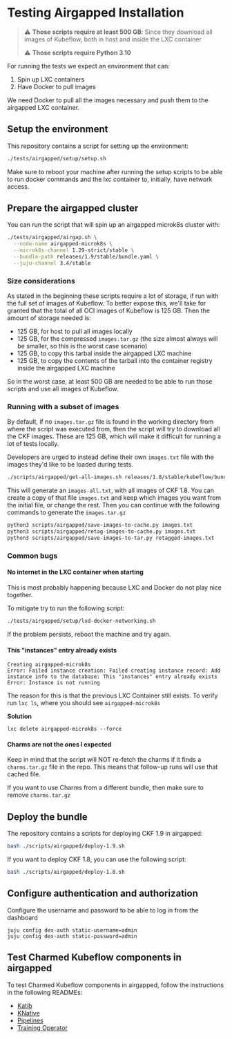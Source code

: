 # Testing Airgapped Installation
> :warning: **Those scripts require at least 500 GB**: Since they download all images of Kubeflow, both in host and inside the LXC container
>
> :warning: **Those scripts require Python 3.10**

For running the tests we expect an environment that can:
1. Spin up LXC containers
2. Have Docker to pull images

We need Docker to pull all the images necessary and push them to the airgapped
LXC container.

## Setup the environment

This repository contains a script for setting up the environment:
```bash
./tests/airgapped/setup/setup.sh
```

Make sure to reboot your machine after running the setup scripts to be able to
run docker commands and the lxc container to, initially, have network access.

## Prepare the airgapped cluster

You can run the script that will spin up an airgapped microk8s cluster with:

```bash
./tests/airgapped/airgap.sh \
  --node-name airgapped-microk8s \
  --microk8s-channel 1.29-strict/stable \
  --bundle-path releases/1.9/stable/bundle.yaml \
  --juju-channel 3.4/stable
```

### Size considerations

As stated in the beginning these scripts require a lot of storage, if run with
the full set of images of Kubeflow. To better expose this, we'll take for
granted that the total of all OCI images of Kubeflow is 125 GB. Then the amount
of storage needed is:
- 125 GB, for host to pull all images locally
- 125 GB, for the compressed `images.tar.gz` (the size almost always will be
  smaller, so this is the worst case scenario)
- 125 GB, to copy this tarbal inside the airgapped LXC machine
- 125 GB, to copy the contents of the tarball into the container registry inside
  the airgapped LXC machine

So in the worst case, at least 500 GB are needed to be able to run those
scripts and use all images of Kubeflow.

### Running with a subset of images

By default, if no `images.tar.gz` file is found in the working directory from where
the script was executed from, then the script will try to download
all the CKF images. These are 125 GB, which will make it difficult for running a
lot of tests locally.

Developers are urged to instead define their own `images.txt` file with the images
they'd like to be loaded during tests.

```bash
./scripts/airgapped/get-all-images.sh releases/1.8/stable/kubeflow/bundle.yaml > images-all.txt
```

This will generate an `images-all.txt`, with all images of CKF 1.8. You can
create a copy of that file `images.txt` and keep which images you want from
the initial file, or change the rest. Then you can continue with the following
commands to generate the `images.tar.gz`

```bash
python3 scripts/airgapped/save-images-to-cache.py images.txt
python3 scripts/airgapped/retag-images-to-cache.py images.txt
python3 scripts/airgapped/save-images-to-tar.py retagged-images.txt
```


### Common bugs

#### No internet in the LXC container when starting

This is most probably happening because LXC and Docker do not play nice together.

To mitigate try to run the following script:
```bash
./tests/airgapped/setup/lxd-docker-networking.sh
```
If the problem persists, reboot the machine and try again.


#### This "instances" entry already exists
```
Creating airgapped-microk8s
Error: Failed instance creation: Failed creating instance record: Add instance info to the database: This "instances" entry already exists
Error: Instance is not running
```

The reason for this is that the previous LXC Container still exists. To verify run `lxc ls`, where you should see `airgapped-microk8s`

**Solution**
```
lxc delete airgapped-microk8s --force
```

#### Charms are not the ones I expected

Keep in mind that the script will NOT re-fetch the charms if it finds a
`charms.tar.gz` file in the repo. This means that follow-up runs will use
that cached file.

If you want to use Charms from a different bundle, then make sure to remove
`charms.tar.gz`

## Deploy the bundle
The repository contains a scripts for deploying CKF 1.9 in airgapped:
```bash
bash ./scripts/airgapped/deploy-1.9.sh
```

If you want to deploy CKF 1.8, you can use the following script:
```bash
bash ./scripts/airgapped/deploy-1.8.sh
```

## Configure authentication and authorization
Configure the username and password to be able to log in from the dashboard
```
juju config dex-auth static-username=admin
juju config dex-auth static-password=admin
```

## Test Charmed Kubeflow components in airgapped

To test Charmed Kubeflow components in airgapped, follow the instructions in the following READMEs:
* [Katib](./katib/README.md)
* [KNative](./knative/README.md)
* [Pipelines](./pipelines/README.md)
* [Training Operator](./training/README.md)

